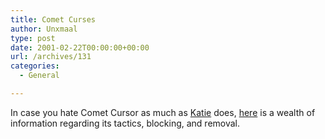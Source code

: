 ```yaml
---
title: Comet Curses
author: Unxmaal
type: post
date: 2001-02-22T00:00:00+00:00
url: /archives/131
categories:
  - General

---
```

In case you hate Comet Cursor as much as [Katie][1] does, <A HREF="http://www.adcop.org/smallfish/comet.htm#noauto">here</A> is a wealth of information regarding its tactics, blocking, and removal.

 [1]: http://www.geekish.com/weblog/blogger.html